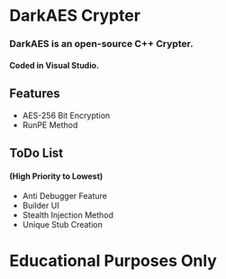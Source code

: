 DarkAES Crypter
===========
### DarkAES is an open-source C++ Crypter. 
#### Coded in Visual Studio.

## Features
- AES-256 Bit Encryption
- RunPE Method

## ToDo List
#### (High Priority to Lowest)

- Anti Debugger Feature
- Builder UI
- Stealth Injection Method
- Unique Stub Creation





Educational Purposes Only 
=============================

